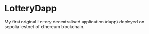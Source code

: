 # LotteryDapp
My first original Lottery decentralised application (dapp) deployed on sepolia testnet of ethereum blockchain.
